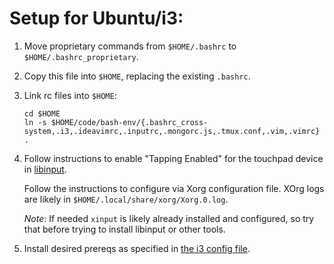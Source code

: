 # Setup for Ubuntu/i3:
1. Move proprietary commands from `$HOME/.bashrc` to `$HOME/.bashrc_proprietary`.
2. Copy this file into `$HOME`, replacing the existing `.bashrc`.
3. Link rc files into `$HOME`:
   ```shell
   cd $HOME
   ln -s $HOME/code/bash-env/{.bashrc_cross-system,.i3,.ideavimrc,.inputrc,.mongorc.js,.tmux.conf,.vim,.vimrc} .
   ```
5. Follow instructions to enable "Tapping Enabled" for the touchpad device
   in [libinput](https://wiki.archlinux.org/title/Libinput#Via_Xorg_configuration_file).

   Follow the instructions to configure via Xorg configuration file. XOrg logs are likely in `$HOME/.local/share/xorg/Xorg.0.log`.
   
   *Note*: If needed `xinput` is likely already installed and configured, so try that before trying to install libinput or other tools.
6. Install desired prereqs as specified in [the i3 config file](.i3/config#L201-L217).
